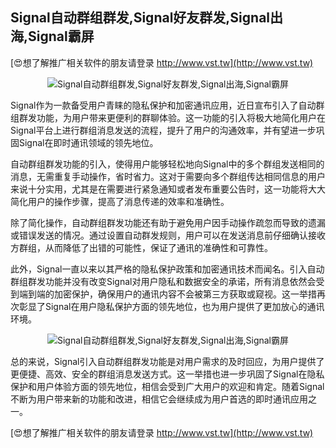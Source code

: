 ## **Signal自动群组群发,Signal好友群发,Signal出海,Signal霸屏**

[😍想了解推广相关软件的朋友请登录 http://www.vst.tw](http://www.vst.tw)

 <center><img src="https://vst.tw/MP4/tuiguang/png/5.png" alt="Signal自动群组群发,Signal好友群发,Signal出海,Signal霸屏"></center>

Signal作为一款备受用户青睐的隐私保护和加密通讯应用，近日宣布引入了自动群组群发功能，为用户带来更便利的群聊体验。这一功能的引入将极大地简化用户在Signal平台上进行群组消息发送的流程，提升了用户的沟通效率，并有望进一步巩固Signal在即时通讯领域的领先地位。

自动群组群发功能的引入，使得用户能够轻松地向Signal中的多个群组发送相同的消息，无需重复手动操作，省时省力。这对于需要向多个群组传达相同信息的用户来说十分实用，尤其是在需要进行紧急通知或者发布重要公告时，这一功能将大大简化用户的操作步骤，提高了消息传递的效率和准确性。

除了简化操作，自动群组群发功能还有助于避免用户因手动操作疏忽而导致的遗漏或错误发送的情况。通过设置自动群发规则，用户可以在发送消息前仔细确认接收方群组，从而降低了出错的可能性，保证了通讯的准确性和可靠性。

此外，Signal一直以来以其严格的隐私保护政策和加密通讯技术而闻名。引入自动群组群发功能并没有改变Signal对用户隐私和数据安全的承诺，所有消息依然会受到端到端的加密保护，确保用户的通讯内容不会被第三方获取或窥视。这一举措再次彰显了Signal在用户隐私保护方面的领先地位，也为用户提供了更加放心的通讯环境。

 <center><img src="https://vst.tw/MP4/tuiguang/png/1.png" alt="Signal自动群组群发,Signal好友群发,Signal出海,Signal霸屏"></center>

总的来说，Signal引入自动群组群发功能是对用户需求的及时回应，为用户提供了更便捷、高效、安全的群组消息发送方式。这一举措也进一步巩固了Signal在隐私保护和用户体验方面的领先地位，相信会受到广大用户的欢迎和肯定。随着Signal不断为用户带来新的功能和改进，相信它会继续成为用户首选的即时通讯应用之一。

[😍想了解推广相关软件的朋友请登录 http://www.vst.tw](http://www.vst.tw)



